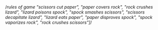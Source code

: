 /*rules of game "scissors cut paper", "paper covers rock", "rock crushes lizard",
    "lizard poisons spock", "spock smashes scissors", "scissors decapitate lizard", "lizard eats paper",
    "paper disproves spock", "spock vaporizes rock", "rock crushes scissors"]*/
